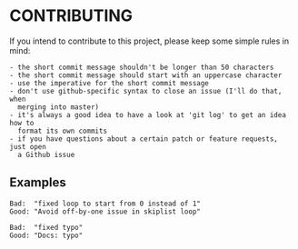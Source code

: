 CONTRIBUTING
============

If you intend to contribute to this project, please keep some simple rules in
mind:

    - the short commit message shouldn't be longer than 50 characters
    - the short commit message should start with an uppercase character
    - use the imperative for the short commit message
    - don't use github-specific syntax to close an issue (I'll do that, when
      merging into master)
    - it's always a good idea to have a look at 'git log' to get an idea how to
      format its own commits
    - if you have questions about a certain patch or feature requests, just open
      a Github issue

Examples
--------

```
Bad:  "fixed loop to start from 0 instead of 1"
Good: "Avoid off-by-one issue in skiplist loop"

Bad:  "fixed typo"
Good: "Docs: typo"
```

